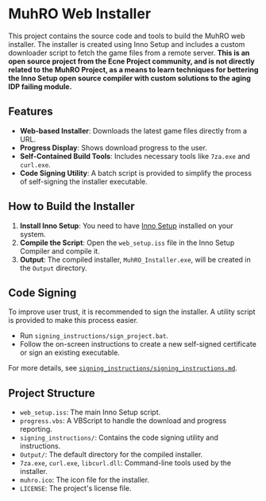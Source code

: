 # MuhRO Web Installer

This project contains the source code and tools to build the MuhRO web installer. The installer is created using Inno Setup and includes a custom downloader script to fetch the game files from a remote server. **This is an open source project from the Ecne Project community, and is not directly related to the MuhRO Project, as a means to learn techniques for bettering the Inno Setup open source compiler with custom solutions to the aging IDP failing module.**
## Features

-   **Web-based Installer**: Downloads the latest game files directly from a URL.
-   **Progress Display**: Shows download progress to the user.
-   **Self-Contained Build Tools**: Includes necessary tools like `7za.exe` and `curl.exe`.
-   **Code Signing Utility**: A batch script is provided to simplify the process of self-signing the installer executable.

## How to Build the Installer

1.  **Install Inno Setup**: You need to have [Inno Setup](https://jrsoftware.org/isinfo.php) installed on your system.
2.  **Compile the Script**: Open the `web_setup.iss` file in the Inno Setup Compiler and compile it.
3.  **Output**: The compiled installer, `MuhRO_Installer.exe`, will be created in the `Output` directory.

## Code Signing

To improve user trust, it is recommended to sign the installer. A utility script is provided to make this process easier.

-   Run `signing_instructions/sign_project.bat`.
-   Follow the on-screen instructions to create a new self-signed certificate or sign an existing executable.

For more details, see [`signing_instructions/signing_instructions.md`](signing_instructions/signing_instructions.md).

## Project Structure

-   `web_setup.iss`: The main Inno Setup script.
-   `progress.vbs`: A VBScript to handle the download and progress reporting.
-   `signing_instructions/`: Contains the code signing utility and instructions.
-   `Output/`: The default directory for the compiled installer.
-   `7za.exe`, `curl.exe`, `libcurl.dll`: Command-line tools used by the installer.
-   `muhro.ico`: The icon file for the installer.
-   `LICENSE`: The project's license file.
